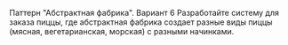 Паттерн "Абстрактная фабрика".
Вариант 6
Разработайте систему для заказа пиццы, где абстрактная фабрика создает разные виды пиццы 
(мясная, вегетарианская, морская) с разными начинками.